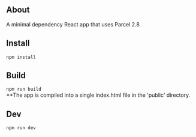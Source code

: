 ## About
A minimal dependency React app that uses Parcel 2.8

## Install
`npm install`

## Build
`npm run build`<br>
**The app is compiled into a single index.html file in the 'public' directory.

## Dev
`npm run dev`